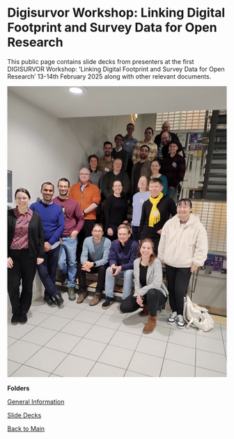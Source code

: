 # Digisurvor Workshop: Linking Digital Footprint and Survey Data for Open Research
This public page contains slide decks from presenters at the first DIGISURVOR Workshop: ‘Linking Digital Footprint and Survey Data for Open Research’ 13-14th February 2025 along with other relevant documents.

![alt text](general_information/Picture_digisurvor_workshop_20250214.jpg)

**Folders**

[General Information](general_information)


[Slide Decks](docs)


[Back to Main](https://digisurvor.github.io/main/)
